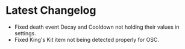 ﻿# Latest Changelog

- Fixed death event Decay and Cooldown not holding their values in settings.
- Fixed King's Kit item not being detected properly for OSC.